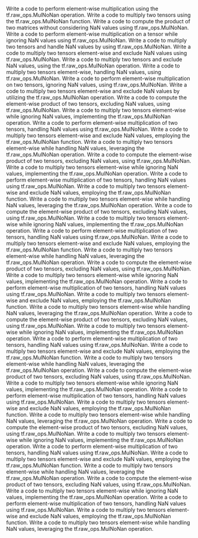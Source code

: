 Write a code to perform element-wise multiplication using the tf.raw_ops.MulNoNan operation.
Write a code to multiply two tensors using the tf.raw_ops.MulNoNan function.
Write a code to compute the product of two matrices without considering NaN values using tf.raw_ops.MulNoNan.
Write a code to perform element-wise multiplication on a tensor while ignoring NaN values using tf.raw_ops.MulNoNan.
Write a code to multiply two tensors and handle NaN values by using tf.raw_ops.MulNoNan.
Write a code to multiply two tensors element-wise and exclude NaN values using tf.raw_ops.MulNoNan.
Write a code to multiply two tensors and exclude NaN values, using the tf.raw_ops.MulNoNan operation.
Write a code to multiply two tensors element-wise, handling NaN values, using tf.raw_ops.MulNoNan.
Write a code to perform element-wise multiplication on two tensors, ignoring NaN values, using tf.raw_ops.MulNoNan.
Write a code to multiply two tensors element-wise and exclude NaN values by utilizing the tf.raw_ops.MulNoNan operation.
Write a code to compute the element-wise product of two tensors, excluding NaN values, using tf.raw_ops.MulNoNan.
Write a code to multiply two tensors element-wise while ignoring NaN values, implementing the tf.raw_ops.MulNoNan operation.
Write a code to perform element-wise multiplication of two tensors, handling NaN values using tf.raw_ops.MulNoNan.
Write a code to multiply two tensors element-wise and exclude NaN values, employing the tf.raw_ops.MulNoNan function.
Write a code to multiply two tensors element-wise while handling NaN values, leveraging the tf.raw_ops.MulNoNan operation.
Write a code to compute the element-wise product of two tensors, excluding NaN values, using tf.raw_ops.MulNoNan.
Write a code to multiply two tensors element-wise while ignoring NaN values, implementing the tf.raw_ops.MulNoNan operation.
Write a code to perform element-wise multiplication of two tensors, handling NaN values using tf.raw_ops.MulNoNan.
Write a code to multiply two tensors element-wise and exclude NaN values, employing the tf.raw_ops.MulNoNan function.
Write a code to multiply two tensors element-wise while handling NaN values, leveraging the tf.raw_ops.MulNoNan operation.
Write a code to compute the element-wise product of two tensors, excluding NaN values, using tf.raw_ops.MulNoNan.
Write a code to multiply two tensors element-wise while ignoring NaN values, implementing the tf.raw_ops.MulNoNan operation.
Write a code to perform element-wise multiplication of two tensors, handling NaN values using tf.raw_ops.MulNoNan.
Write a code to multiply two tensors element-wise and exclude NaN values, employing the tf.raw_ops.MulNoNan function.
Write a code to multiply two tensors element-wise while handling NaN values, leveraging the tf.raw_ops.MulNoNan operation.
Write a code to compute the element-wise product of two tensors, excluding NaN values, using tf.raw_ops.MulNoNan.
Write a code to multiply two tensors element-wise while ignoring NaN values, implementing the tf.raw_ops.MulNoNan operation.
Write a code to perform element-wise multiplication of two tensors, handling NaN values using tf.raw_ops.MulNoNan.
Write a code to multiply two tensors element-wise and exclude NaN values, employing the tf.raw_ops.MulNoNan function.
Write a code to multiply two tensors element-wise while handling NaN values, leveraging the tf.raw_ops.MulNoNan operation.
Write a code to compute the element-wise product of two tensors, excluding NaN values, using tf.raw_ops.MulNoNan.
Write a code to multiply two tensors element-wise while ignoring NaN values, implementing the tf.raw_ops.MulNoNan operation.
Write a code to perform element-wise multiplication of two tensors, handling NaN values using tf.raw_ops.MulNoNan.
Write a code to multiply two tensors element-wise and exclude NaN values, employing the tf.raw_ops.MulNoNan function.
Write a code to multiply two tensors element-wise while handling NaN values, leveraging the tf.raw_ops.MulNoNan operation.
Write a code to compute the element-wise product of two tensors, excluding NaN values, using tf.raw_ops.MulNoNan.
Write a code to multiply two tensors element-wise while ignoring NaN values, implementing the tf.raw_ops.MulNoNan operation.
Write a code to perform element-wise multiplication of two tensors, handling NaN values using tf.raw_ops.MulNoNan.
Write a code to multiply two tensors element-wise and exclude NaN values, employing the tf.raw_ops.MulNoNan function.
Write a code to multiply two tensors element-wise while handling NaN values, leveraging the tf.raw_ops.MulNoNan operation.
Write a code to compute the element-wise product of two tensors, excluding NaN values, using tf.raw_ops.MulNoNan.
Write a code to multiply two tensors element-wise while ignoring NaN values, implementing the tf.raw_ops.MulNoNan operation.
Write a code to perform element-wise multiplication of two tensors, handling NaN values using tf.raw_ops.MulNoNan.
Write a code to multiply two tensors element-wise and exclude NaN values, employing the tf.raw_ops.MulNoNan function.
Write a code to multiply two tensors element-wise while handling NaN values, leveraging the tf.raw_ops.MulNoNan operation.
Write a code to compute the element-wise product of two tensors, excluding NaN values, using tf.raw_ops.MulNoNan.
Write a code to multiply two tensors element-wise while ignoring NaN values, implementing the tf.raw_ops.MulNoNan operation.
Write a code to perform element-wise multiplication of two tensors, handling NaN values using tf.raw_ops.MulNoNan.
Write a code to multiply two tensors element-wise and exclude NaN values, employing the tf.raw_ops.MulNoNan function.
Write a code to multiply two tensors element-wise while handling NaN values, leveraging the tf.raw_ops.MulNoNan operation.